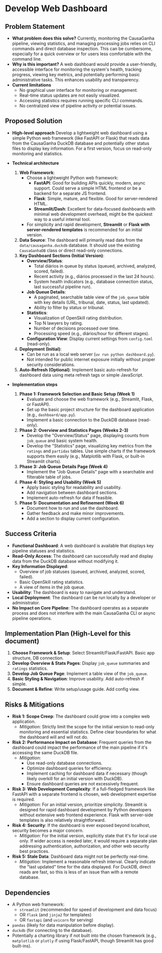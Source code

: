 # Develop Web Dashboard

## Problem Statement

- **What problem does this solve?**
  Currently, monitoring the CausaGanha pipeline, viewing statistics, and managing processing jobs relies on CLI commands and direct database inspection. This can be cumbersome, especially for a quick overview or for users less comfortable with the command line.
- **Why is this important?**
  A web dashboard would provide a user-friendly, accessible interface for monitoring the system's health, tracking progress, viewing key metrics, and potentially performing basic administrative tasks. This enhances usability and transparency.
- **Current limitations**
  - No graphical user interface for monitoring or management.
  - Real-time status updates are not easily visualized.
  - Accessing statistics requires running specific CLI commands.
  - No centralized view of pipeline activity or potential issues.

## Proposed Solution

- **High-level approach**
  Develop a lightweight web dashboard using a simple Python web framework (like FastAPI or Flask) that reads data from the CausaGanha DuckDB database and potentially other status files to display key information. For a first version, focus on read-only monitoring and statistics.
- **Technical architecture**
  1.  **Web Framework**:
      - Choose a lightweight Python web framework:
        - **FastAPI**: Good for building APIs quickly, modern, async support. Could serve a simple HTML frontend or be a backend for a separate JS frontend.
        - **Flask**: Simple, mature, and flexible. Good for server-rendered HTML.
        - **Streamlit/Dash**: Excellent for data-focused dashboards with minimal web development overhead, might be the quickest way to a useful internal tool.
      - For simplicity and rapid development, **Streamlit** or **Flask with server-rendered templates** is recommended for an initial version.
  2.  **Data Source**: The dashboard will primarily read data from the `data/causaganha.duckdb` database. It should use the existing `CausaGanhaDB` class or direct read-only connections.
  3.  **Key Dashboard Sections (Initial Version)**:
      - **Overview/Status**:
        - Total diários in queue by status (queued, archived, analyzed, scored, failed).
        - Recent activity (e.g., diários processed in the last 24 hours).
        - System health indicators (e.g., database connection status, last successful pipeline run).
      - **Job Queue Details**:
        - A paginated, searchable table view of the `job_queue` table with key details (URL, tribunal, date, status, last updated).
        - Ability to filter by status or tribunal.
      - **Statistics**:
        - Visualization of OpenSkill rating distribution.
        - Top N lawyers by rating.
        - Number of decisions processed over time.
        - Processing speed (e.g., diários/hour for different stages).
      - **Configuration View**: Display current settings from `config.toml` (read-only).
  4.  **Deployment (Initial)**:
      - Can be run as a local web server (`uv run python dashboard.py`).
      - Not intended for public internet exposure initially without proper security considerations.
  5.  **Auto-Refresh (Optional)**: Implement basic auto-refresh for dashboard data using meta refresh tags or simple JavaScript.

- **Implementation steps**
  1.  **Phase 1: Framework Selection and Basic Setup (Week 1)**
      - Evaluate and choose the web framework (e.g., Streamlit, Flask, or FastAPI).
      - Set up the basic project structure for the dashboard application (e.g., `dashboard/app.py`).
      - Implement a basic connection to the DuckDB database (read-only).
  2.  **Phase 2: Overview and Statistics Pages (Weeks 2-3)**
      - Develop the "Overview/Status" page, displaying counts from `job_queue` and basic system health.
      - Develop the "Statistics" page, visualizing key metrics from the `ratings` and `partidas` tables. Use simple charts if the framework supports them easily (e.g., Matplotlib with Flask, or built-in Streamlit charts).
  3.  **Phase 3: Job Queue Details Page (Week 4)**
      - Implement the "Job Queue Details" page with a searchable and filterable table of jobs.
  4.  **Phase 4: Styling and Usability (Week 5)**
      - Apply basic styling for readability and usability.
      - Add navigation between dashboard sections.
      - Implement auto-refresh for data if feasible.
  5.  **Phase 5: Documentation and Refinement (Week 6)**
      - Document how to run and use the dashboard.
      - Gather feedback and make minor improvements.
      - Add a section to display current configuration.

## Success Criteria

- **Functional Dashboard**: A web dashboard is available that displays key pipeline statuses and statistics.
- **Read-Only Access**: The dashboard can successfully read and display data from the DuckDB database without modifying it.
- **Key Information Displayed**:
  - Overview of job statuses (queued, archived, analyzed, scored, failed).
  - Basic OpenSkill rating statistics.
  - A view of items in the job queue.
- **Usability**: The dashboard is easy to navigate and understand.
- **Local Deployment**: The dashboard can be run locally by a developer or administrator.
- **No Impact on Core Pipeline**: The dashboard operates as a separate process and does not interfere with the main CausaGanha CLI or async pipeline operations.

## Implementation Plan (High-Level for this document)

1.  **Choose Framework & Setup**: Select Streamlit/Flask/FastAPI. Basic app structure, DB connection.
2.  **Develop Overview & Stats Pages**: Display `job_queue` summaries and `ratings` statistics.
3.  **Develop Job Queue Page**: Implement a table view of the `job_queue`.
4.  **Basic Styling & Navigation**: Improve usability. Add auto-refresh if simple.
5.  **Document & Refine**: Write setup/usage guide. Add config view.

## Risks & Mitigations

- **Risk 1: Scope Creep**: The dashboard could grow into a complex web application.
  - _Mitigation_: Strictly limit the scope for the initial version to read-only monitoring and essential statistics. Define clear boundaries for what the dashboard will and will not do.
- **Risk 2: Performance Impact on Database**: Frequent queries from the dashboard could impact the performance of the main pipeline if it's accessing the same DuckDB file.
  - _Mitigation_:
    - Use read-only database connections.
    - Optimize dashboard queries for efficiency.
    - Implement caching for dashboard data if necessary (though likely overkill for an initial version with DuckDB).
    - Ensure dashboard queries are not excessively frequent.
- **Risk 3: Web Development Complexity**: If a full-fledged framework like FastAPI with a separate frontend is chosen, web development expertise is required.
  - _Mitigation_: For an initial version, prioritize simplicity. Streamlit is designed for rapid dashboard development by Python developers without extensive web frontend experience. Flask with server-side templates is also relatively straightforward.
- **Risk 4: Security**: If the dashboard is ever exposed beyond localhost, security becomes a major concern.
  - _Mitigation_: For the initial version, explicitly state that it's for local use only. If wider access is needed later, it would require a separate plan addressing authentication, authorization, and other web security best practices.
- **Risk 5: Stale Data**: Dashboard data might not be perfectly real-time.
  - _Mitigation_: Implement a reasonable refresh interval. Clearly indicate the "last updated" time for the data displayed. For DuckDB, direct reads are fast, so this is less of an issue than with a remote database.

## Dependencies

- A Python web framework:
  - `streamlit` (recommended for speed of development and data focus)
  - OR `flask` (and `jinja2` for templates)
  - OR `fastapi` (and `uvicorn` for serving)
- `pandas` (likely for data manipulation before display).
- `duckdb` (for connecting to the database).
- Potentially a charting library if not built into the chosen framework (e.g., `matplotlib` or `plotly` if using Flask/FastAPI, though Streamlit has good built-ins).
